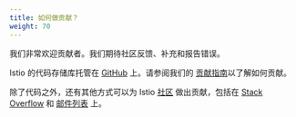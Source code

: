 ```yaml
---
title: 如何做贡献？
weight: 70
---
```


我们非常欢迎贡献者。我们期待社区反馈、补充和报告错误。

Istio 的代码存储库托管在 [GitHub](https://github.com/istio) 上。请参阅我们的 [贡献指南](https://github.com/istio/community/blob/master/CONTRIBUTING.md)以了解如何贡献。

除了代码之外，还有其他方式可以为 Istio [社区](/zh/about/community/) 做出贡献，包括在 [Stack Overflow](https://stackoverflow.com/questions/tagged/istio) 和 [邮件列表](https://groups.google.com/forum/#!forum/istio-users) 上。
